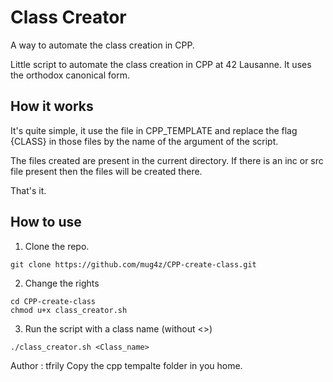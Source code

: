 # Class Creator
A way to automate the class creation in CPP.

Little script to automate the class creation in CPP at 42 Lausanne.
It uses the orthodox canonical form.

## How it works
It's quite simple, it use the file in CPP_TEMPLATE and replace the flag {CLASS} in those files by the name of the argument of the script.

The files created are present in the current directory. If there is an inc or src file present then the files will be created there.

That's it.

## How to use

1. Clone the repo.
```
git clone https://github.com/mug4z/CPP-create-class.git
```

2. Change the rights
```
cd CPP-create-class
chmod u+x class_creator.sh
```

3. Run the script with a class name (without <>)
```
./class_creator.sh <Class_name>
```
Author : tfrily
Copy the cpp tempalte folder in you home.
